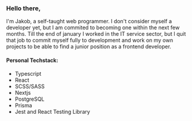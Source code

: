 ### Hello there,

I'm Jakob, a self-taught web programmer. I don't consider myself a developer yet, but I am commited to becoming one within the next few months. Till the end of january I worked in the IT service sector, but I quit that job to commit myself fully to development and work on my own projects to be able to find a junior position as a frontend developer.


#### Personal Techstack:

* Typescript
* React
* SCSS/SASS
* Nextjs
* PostgreSQL
* Prisma
* Jest and React Testing Library
